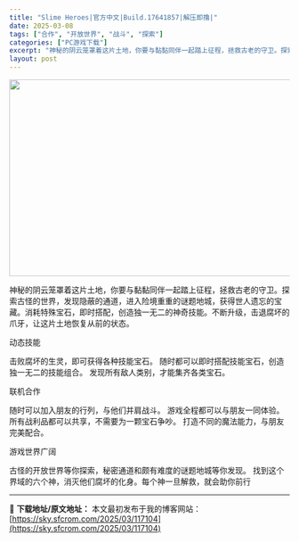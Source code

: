 ```yaml
---
title: "Slime Heroes|官方中文|Build.17641857|解压即撸|"
date: 2025-03-08
tags: ["合作", "开放世界", "战斗", "探索"]
categories: ["PC游戏下载"]
excerpt: "神秘的阴云笼罩着这片土地，你要与黏黏同伴一起踏上征程，拯救古老的守卫。探索古怪的世界，发现隐蔽的通道，进入险境重重的谜题地城，获得世人遗忘的宝藏。消耗特殊宝石，即时搭配，创造独一无二的神奇技能。不断升级，击退腐坏的爪牙，让这片土地恢复从前的状态。 动态技能 击败腐坏的生灵，即可获得各种技能宝石。 随&hellip;"
layout: post
---
```


<img class="aligncenter size-full wp-image-117088" src="https://sky.sfcrom.com/wp-content/uploads/2025/03/2025030808432753.webp" alt="" width="616" height="353" />

神秘的阴云笼罩着这片土地，你要与黏黏同伴一起踏上征程，拯救古老的守卫。探索古怪的世界，发现隐蔽的通道，进入险境重重的谜题地城，获得世人遗忘的宝藏。消耗特殊宝石，即时搭配，创造独一无二的神奇技能。不断升级，击退腐坏的爪牙，让这片土地恢复从前的状态。

动态技能

击败腐坏的生灵，即可获得各种技能宝石。
随时都可以即时搭配技能宝石，创造独一无二的技能组合。
发现所有敌人类别，才能集齐各类宝石。

联机合作

随时可以加入朋友的行列，与他们并肩战斗。
游戏全程都可以与朋友一同体验。
所有战利品都可以共享，不需要为一颗宝石争吵。
打造不同的魔法能力，与朋友完美配合。

游戏世界广阔

古怪的开放世界等你探索，秘密通道和颇有难度的谜题地城等你发现。
找到这个界域的六个神，消灭他们腐坏的化身。每个神一旦解救，就会助你前行

---
📖 **下载地址/原文地址：** 本文最初发布于我的博客网站：[https://sky.sfcrom.com/2025/03/117104](https://sky.sfcrom.com/2025/03/117104)

